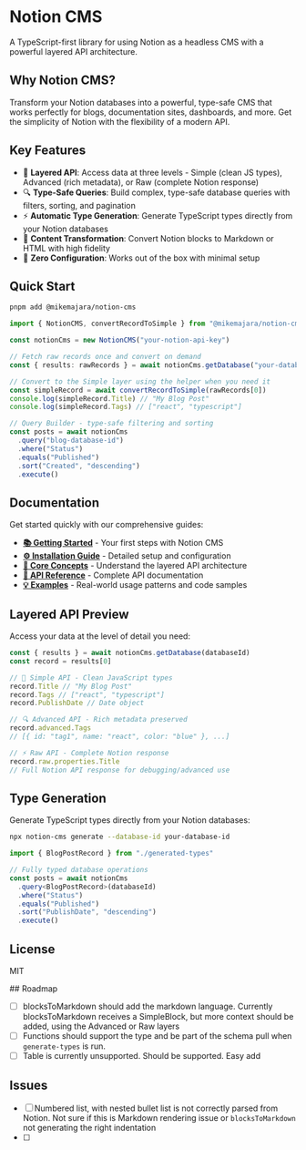 # Notion CMS

A TypeScript-first library for using Notion as a headless CMS with a powerful layered API architecture.

## Why Notion CMS?

Transform your Notion databases into a powerful, type-safe CMS that works perfectly for blogs, documentation sites, dashboards, and more. Get the simplicity of Notion with the flexibility of a modern API.

## Key Features

- 🎯 **Layered API**: Access data at three levels - Simple (clean JS types), Advanced (rich metadata), or Raw (complete Notion response)
- 🔍 **Type-Safe Queries**: Build complex, type-safe database queries with filters, sorting, and pagination
- ⚡ **Automatic Type Generation**: Generate TypeScript types directly from your Notion databases
- 📝 **Content Transformation**: Convert Notion blocks to Markdown or HTML with high fidelity
- 🚀 **Zero Configuration**: Works out of the box with minimal setup

## Quick Start

```bash
pnpm add @mikemajara/notion-cms
```

```typescript
import { NotionCMS, convertRecordToSimple } from "@mikemajara/notion-cms"

const notionCms = new NotionCMS("your-notion-api-key")

// Fetch raw records once and convert on demand
const { results: rawRecords } = await notionCms.getDatabase("your-database-id")

// Convert to the Simple layer using the helper when you need it
const simpleRecord = await convertRecordToSimple(rawRecords[0])
console.log(simpleRecord.Title) // "My Blog Post"
console.log(simpleRecord.Tags) // ["react", "typescript"]

// Query Builder - type-safe filtering and sorting
const posts = await notionCms
  .query("blog-database-id")
  .where("Status")
  .equals("Published")
  .sort("Created", "descending")
  .execute()
```

## Documentation

Get started quickly with our comprehensive guides:

- **[📚 Getting Started](./docs/getting-started.md)** - Your first steps with Notion CMS
- **[⚙️ Installation Guide](./docs/installation.md)** - Detailed setup and configuration
- **[🧠 Core Concepts](./docs/core-concepts.md)** - Understand the layered API architecture
- **[📖 API Reference](./docs/api-reference/)** - Complete API documentation
- **[💡 Examples](./docs/examples/)** - Real-world usage patterns and code samples

## Layered API Preview

Access your data at the level of detail you need:

```typescript
const { results } = await notionCms.getDatabase(databaseId)
const record = results[0]

// 🎯 Simple API - Clean JavaScript types
record.Title // "My Blog Post"
record.Tags // ["react", "typescript"]
record.PublishDate // Date object

// 🔍 Advanced API - Rich metadata preserved
record.advanced.Tags
// [{ id: "tag1", name: "react", color: "blue" }, ...]

// ⚡ Raw API - Complete Notion response
record.raw.properties.Title
// Full Notion API response for debugging/advanced use
```

## Type Generation

Generate TypeScript types directly from your Notion databases:

```bash
npx notion-cms generate --database-id your-database-id
```

```typescript
import { BlogPostRecord } from "./generated-types"

// Fully typed database operations
const posts = await notionCms
  .query<BlogPostRecord>(databaseId)
  .where("Status")
  .equals("Published")
  .sort("PublishDate", "descending")
  .execute()
```

## License

MIT

## Roadmap

- [ ] blocksToMarkdown should add the markdown language. Currently blocksToMarkdown receives a SimpleBlock, but more context should be added, using the Advanced or Raw layers
- [ ] Functions should support the type and be part of the schema pull when `generate-types` is run.
- [ ] Table is currently unsupported. Should be supported. Easy add

## Issues

- [ ] Numbered list, with nested bullet list is not correctly parsed from Notion. Not sure if this is Markdown rendering issue or `blocksToMarkdown` not generating the right indentation
- [ ]
